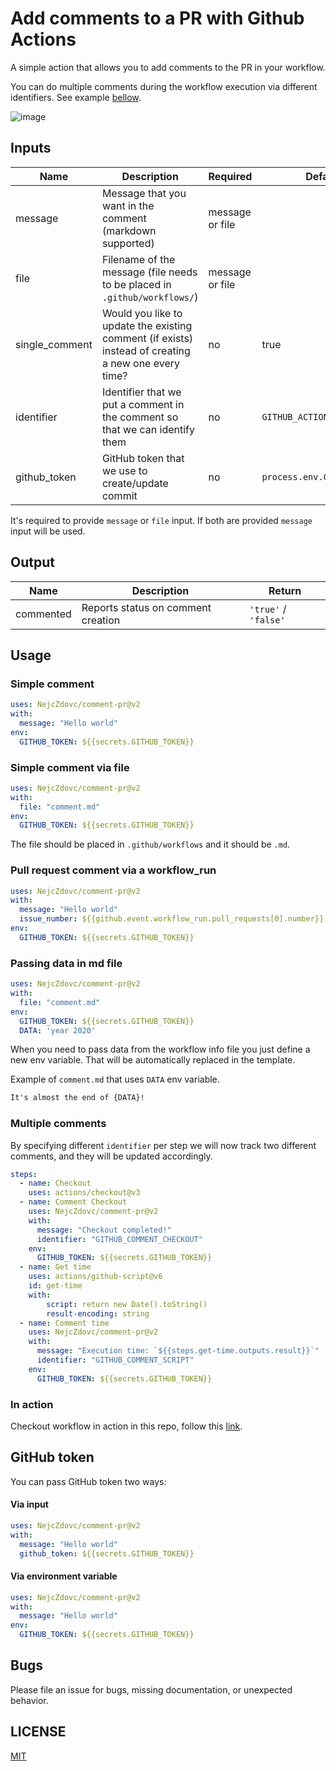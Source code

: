 # Add comments to a PR with Github Actions

A simple action that allows you to add comments to the PR in your workflow.

You can do multiple comments during the workflow execution via different identifiers. See example [bellow](example).

![image](https://user-images.githubusercontent.com/9574457/101458359-14360080-3937-11eb-9e5c-dde50b2687c8.png)


## Inputs

| Name | Description | Required | Default |
| ---- | ----------- | -------- | ------- |
| message | Message that you want in the comment (markdown supported) | message or file | |
| file | Filename of the message (file needs to be placed in `.github/workflows/`) | message or file | |
| single_comment | Would you like to update the existing comment (if exists) instead of creating a new one every time? | no | true |
| identifier | Identifier that we put a comment in the comment so that we can identify them | no | `GITHUB_ACTION_COMMENT_PR` |
| github_token | GitHub token that we use to create/update commit | no | `process.env.GITHUB_TOKEN` |

It's required to provide `message` or `file` input. If both are provided `message` input will be used.

## Output

| Name | Description | Return |
| ---- | ----------- | ------------ |
| commented | Reports status on comment creation | `'true'` / `'false'` |

## Usage

### Simple comment
```yaml
uses: NejcZdovc/comment-pr@v2
with:
  message: "Hello world"
env:
  GITHUB_TOKEN: ${{secrets.GITHUB_TOKEN}}
```

### Simple comment via file
```yaml
uses: NejcZdovc/comment-pr@v2
with:
  file: "comment.md"
env:
  GITHUB_TOKEN: ${{secrets.GITHUB_TOKEN}}
```

The file should be placed in `.github/workflows` and it should be `.md`.

### Pull request comment via a workflow_run
```yaml
uses: NejcZdovc/comment-pr@v2
with:
  message: "Hello world"
  issue_number: ${{github.event.workflow_run.pull_requests[0].number}}
env:
  GITHUB_TOKEN: ${{secrets.GITHUB_TOKEN}}
```

### Passing data in md file

```yaml
uses: NejcZdovc/comment-pr@v2
with:
  file: "comment.md"
env:
  GITHUB_TOKEN: ${{secrets.GITHUB_TOKEN}}
  DATA: 'year 2020'
```

When you need to pass data from the workflow info file you just define a new env variable.
That will be automatically replaced in the template.

Example of `comment.md` that uses `DATA` env variable.
```md
It's almost the end of {DATA}!
```

### Multiple comments
By specifying different `identifier` per step we will now track two different comments, and they will be updated accordingly.
```yaml
steps:
  - name: Checkout
    uses: actions/checkout@v3
  - name: Comment Checkout
    uses: NejcZdovc/comment-pr@v2
    with:
      message: "Checkout completed!"
      identifier: "GITHUB_COMMENT_CHECKOUT"
    env:
      GITHUB_TOKEN: ${{secrets.GITHUB_TOKEN}}
  - name: Get time
    uses: actions/github-script@v6
    id: get-time
    with:
        script: return new Date().toString()
        result-encoding: string
  - name: Comment time
    uses: NejcZdovc/comment-pr@v2
    with:
      message: "Execution time: `${{steps.get-time.outputs.result}}`"
      identifier: "GITHUB_COMMENT_SCRIPT"
    env:
      GITHUB_TOKEN: ${{secrets.GITHUB_TOKEN}}
```

### In action
Checkout workflow in action in this repo, follow this [link](workflow).

## GitHub token

You can pass GitHub token two ways:

#### Via input
```yaml
uses: NejcZdovc/comment-pr@v2
with:
  message: "Hello world"
  github_token: ${{secrets.GITHUB_TOKEN}}
```

#### Via environment variable  
```yaml
uses: NejcZdovc/comment-pr@v2
with:
  message: "Hello world"
env:
  GITHUB_TOKEN: ${{secrets.GITHUB_TOKEN}}
```

## Bugs
Please file an issue for bugs, missing documentation, or unexpected behavior.

## LICENSE

[MIT](license)

[license]: https://github.com/NejcZdovc/comment-pr/blob/master/LICENSE
[example]: https://github.com/NejcZdovc/comment-pr#multiple-comments
[workflow]: https://github.com/NejcZdovc/comment-pr/blob/main/.github/workflows/example.yml
